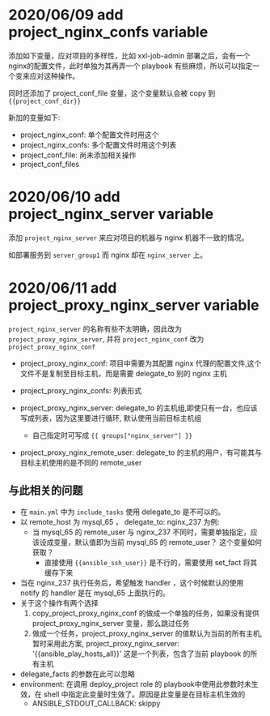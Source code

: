 

# 2020/06/09 add project_nginx_confs variable

添加如下变量，应对项目的多样性，比如 xxl-job-admin 部署之后，会有一个nginx的配置文件，此时单独为其再弄一个 playbook 有些麻烦，所以可以指定一个变来应对这种操作。

同时还添加了 project_conf_file 变量，这个变量默认会被 copy 到 `{{project_conf_dir}}`

新加的变量如下:
* project_nginx_conf: 单个配置文件时用这个
* project_nginx_confs: 多个配置文件时用这个列表
* project_conf_file: 尚未添加相关操作
* project_conf_files

# 2020/06/10 add project_nginx_server variable

添加 `project_nginx_server` 来应对项目的机器与 nginx 机器不一致的情况。

如部署服务到 `server_group1` 而 nginx 却在 `nginx_server` 上。

# 2020/06/11 add project_proxy_nginx_server variable

`project_nginx_server` 的名称有些不太明确，因此改为 `project_proxy_nginx_server`, 并将 `project_nginx_conf` 改为 `project_proxy_nginx_conf`


* project_proxy_nginx_conf: 项目中需要为其配置 nginx 代理的配置文件,这个文件不是复制至目标主机，而是需要 delegate_to 别的 nginx 主机
* project_proxy_nginx_confs: 列表形式

* project_proxy_nginx_server: delegate_to 的主机组,即使只有一台，也应该写成列表，因为这里要进行循环, 默认使用当前目标主机组
    * 自己指定时可写成 `{{ groups["nginx_server"] }}`
* project_proxy_nginx_remote_user: delegate_to 的主机的用户，有可能其与目标主机使用的是不同的 remote_user

## 与此相关的问题
* 在 `main.yml` 中为 `include_tasks` 使用 delegate_to 是不可以的。
* 以 remote_host 为 mysql_65 ， delegate_to: nginx_237 为例:
    * 当 mysql_65 的 remote_user 与 nginx_237 不同时，需要单独指定，应该设成变量，默认值即为当前 mysql_65 的 remote_user？ 这个变量如何获取？
        * 直接使用 `{{ansible_ssh_user}}` 是不行的，需要使用 set_fact 将其缓存下来
* 当在 nginx_237 执行任务后，希望触发 handler ，这个时候默认的使用 notify 的 handler 是在 mysql_65 上面执行的。
* 关于这个操作有两个选择
    1. copy_project_proxy_nginx_conf 的做成一个单独的任务，如果没有提供 project_proxy_nginx_server 变量，那么跳过任务
    2. 做成一个任务，project_proxy_nginx_server 的值默认为当前的所有主机, 暂时采用此方案, project_proxy_nginx_server: '{{ansible_play_hosts_all}}' 这是一个列表，包含了当前 playbook 的所有主机
* delegate_facts 的参数在此可以忽略
* environment: 在调用 deploy_project role 的 playbook中使用此参数时未生效，在 shell 中指定此变量时生效了。原因是此变量是在目标主机生效的
    * ANSIBLE_STDOUT_CALLBACK: skippy
 

